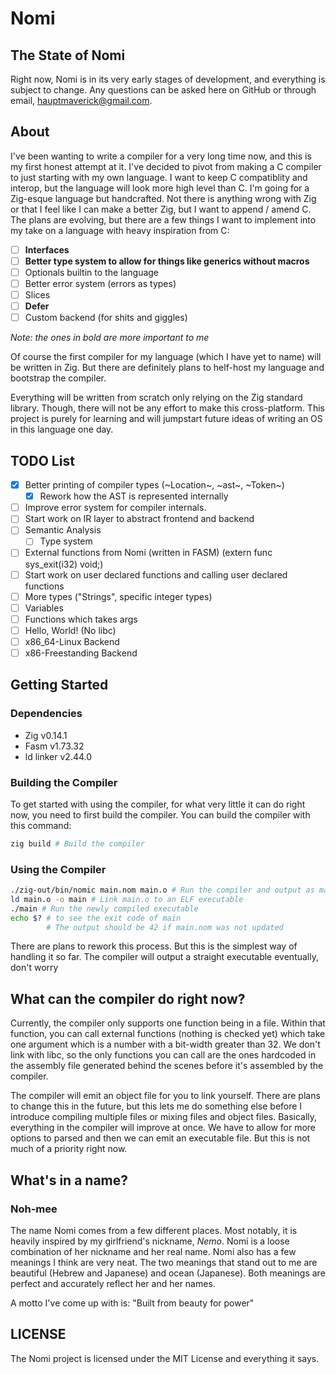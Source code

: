 # Nomi

## The State of Nomi

Right now, Nomi is in its very early stages of development, and everything is subject
to change. Any questions can be asked here on GitHub or through email, 
hauptmaverick@gmail.com.

## About

I've been wanting to write a compiler for a very long time now, and this is my
first honest attempt at it. I've decided to pivot from making a C compiler to just
starting with my own language. I want to keep C compatiblity and interop, but the
language will look more high level than C. I'm going for a Zig-esque language but
handcrafted. Not there is anything wrong with Zig or that I feel like I can make
a better Zig, but I want to append / amend C. The plans are evolving, but there
are a few things I want to implement into my take on a language with heavy inspiration
from C:

- [ ] **Interfaces**
- [ ] **Better type system to allow for things like generics without macros**
- [ ] Optionals builtin to the language
- [ ] Better error system (errors as types)
- [ ] Slices
- [ ] **Defer**
- [ ] Custom backend (for shits and giggles)

*Note: the ones in bold are more important to me*

Of course the first compiler for my language (which I have yet to name) will be 
written in Zig. But there are definitely plans to helf-host my language and bootstrap
the compiler.

Everything will be written from scratch only relying on the Zig standard library.
Though, there will not be any effort to make this cross-platform. This project is
purely for learning and will jumpstart future ideas of writing an OS in this
language one day.

## TODO List

- [x] Better printing of compiler types (~Location~, ~ast~, ~Token~)
    - [x] Rework how the AST is represented internally
- [ ] Improve error system for compiler internals.
- [ ] Start work on IR layer to abstract frontend and backend
- [ ] Semantic Analysis
    - [ ] Type system
- [ ] External functions from Nomi (written in FASM) (extern func sys_exit(i32) void;)
- [ ] Start work on user declared functions and calling user declared functions
- [ ] More types ("Strings", specific integer types)
- [ ] Variables
- [ ] Functions which takes args
- [ ] Hello, World! (No libc)
- [ ] x86_64-Linux Backend
- [ ] x86-Freestanding Backend

## Getting Started

### Dependencies

- Zig v0.14.1
- Fasm  v1.73.32
- ld linker v2.44.0

### Building the Compiler

To get started with using the compiler, for what very little it can do right now,
you need to first build the compiler. You can build the compiler with this command:

```bash
zig build # Build the compiler
```

### Using the Compiler

```bash
./zig-out/bin/nomic main.nom main.o # Run the compiler and output as main.o
ld main.o -o main # Link main.o to an ELF executable
./main # Run the newly compiled executable
echo $? # to see the exit code of main
        # The output should be 42 if main.nom was not updated
```

There are plans to rework this process. But this is the simplest way of handling
it so far. The compiler will output a straight executable eventually, don't worry

## What can the compiler do right now?

Currently, the compiler only supports one function being in a file. Within that
function, you can call external functions (nothing is checked yet) which take one
argument which is a number with a bit-width greater than 32. We don't link with libc,
so the only functions you can call are the ones hardcoded in the assembly file
generated behind the scenes before it's assembled by the compiler.

The compiler will emit an object file for you to link yourself. There are plans
to change this in the future, but this lets me do something else before I introduce
compiling multiple files or mixing files and object files. Basically, everything
in the compiler will improve at once. We have to allow for more options to parsed
and then we can emit an executable file. But this is not much of a priority right now.

## What's in a name?

### Noh-mee

The name Nomi comes from a few different places. Most notably, it is heavily
inspired by my girlfriend's nickname, _Nemo_. Nomi is a loose combination of her
nickname and her real name. Nomi also has a few meanings I think are very neat.
The two meanings that stand out to me are beautiful (Hebrew and Japanese) and ocean (Japanese).
Both meanings are perfect and accurately reflect her and her names.

A motto I've come up with is: "Built from beauty for power"

## LICENSE

The Nomi project is licensed under the MIT License and everything it says.

